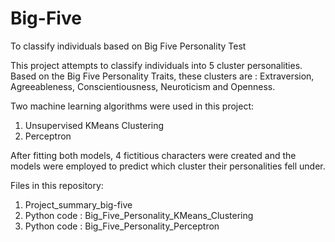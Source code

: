 # Big-Five
To classify individuals based on Big Five Personality Test

This project attempts to classify individuals into 5 cluster personalities.  Based on the Big Five Personality Traits, these clusters are : Extraversion, Agreeableness, Conscientiousness, Neuroticism and Openness.

Two machine learning algorithms were used in this project:
1. Unsupervised KMeans Clustering 
2. Perceptron 

After fitting both models, 4 fictitious characters were created and the models were employed to predict which cluster their personalities fell under.

Files in this repository:
1. Project_summary_big-five
2. Python code : Big_Five_Personality_KMeans_Clustering
3. Python code : Big_Five_Personality_Perceptron
